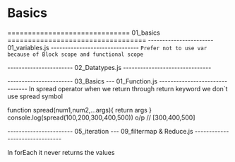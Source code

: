# Basics
==============================  01_basics  ==================================
-----------------------   01_variables.js -------------------------------
    `Prefer not to use var because of Block scope and functional scope`

-----------------------   02_Datatypes.js  -------------------------------

----------------------- 03_Basics ---  01_Function.js  -------------------------------
In spread operator when we return through return keyword we don`t use spread symbol

function spread(num1,num2,...args){
    return args
}
console.log(spread(100,200,300,400,500))  o/p // [300,400,500]

----------------------- 05_iteration ---  09_filtermap & Reduce.js  -------------------------------

In forEach it never returns the values
